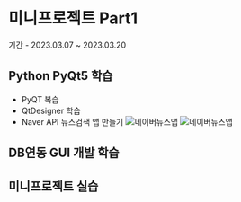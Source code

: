 # 미니프로젝트 Part1
기간 - 2023.03.07 ~ 2023.03.20

## Python PyQt5 학습
- PyQT 복습
- QtDesigner 학습
- Naver API 뉴스검색 앱 만들기
![네이버뉴스앱](C:\source\miniprojects\images\navernews.png)
![네이버뉴스앱](C:\source\miniprojects\images\naverNews02.png)


## DB연동 GUI 개발 학습

## 미니프로젝트 실습
